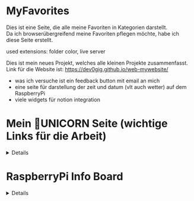 # MyFavorites
Dies ist eine Seite, die alle meine Favoriten in Kategorien darstellt.  
Da ich browserübergreifend meine Favoriten pflegen möchte, habe ich diese Seite erstellt.

used extensions: folder color, live server

Dies ist mein neues Projekt, welches alle kleinen Projekte zusammenfasst.
Link für die Website ist: https://dev0gig.github.io/web-mywebsite/

- was ich versuche ist ein feedback button mit email an mich
- eine seite für darstellung der zeit und datum (vlt auch wetter) auf dem RaspberryPi
- viele widgets für notion integration

# Mein 🦄UNICORN Seite (wichtige Links für die Arbeit)
<details>
  
## Einleitung
Seit dem 01.09.2024 arbeite ich für WienEnergie. Mein dritter Arbeitgeber seit ich, Oktober 2017, in Wien wohnhaft bin. Die WienEnergie schreibt über sich selbst folgendes:

> “Wien Energie ist der größte regionale Energieanbieter Österreichs und ein Tochterunternehmen der [Wiener Stadtwerke](https://www.wienerstadtwerke.at/). Wir versorgen zwei Millionen Kund*innen zuverlässig und umweltfreundlich mit Strom, Wärme, Kälte, Elektromobilität und Telekommunikation. Um den Klimaschutz voranzutreiben, investieren wir in den nächsten Jahren massiv in den Ausbau erneuerbarer Energien wie Sonnen-, Wind- und Wasserkraft sowie Elektromobilität. Mit Innovation und Forschung gestalten wir die Energiezukunft aktiv mit. “Mit unseren Maßnahmen für Klimaschutz und Versorgungssicherheit in der Stadt sind wir bestmöglich für die Zukunft gewappnet.”
> 

Ich habe am 22.06.2024 angefangen an diesem Dokument zu schreiben. In dem Fall kann man sagen, ich arbeite schon ca. ¾ Jahre für dieses #Unternehmen. Dank diesem Unternehmen habe ich auch kennenlernen dürfen, was Belohnung und Anerkennung bedeutet für gut geleistete #Arbeit. Diese Erfahrung durfte ich bei meinen vorherigen Arbeitgebern nur in sehr geringem Maße erleben.

Zum jetzigen Zeitpunkt kann ich behaupten, sehr zufrieden zu sein.

Der erste Monat war einen interessante und informative Schulung, um effektiv auf die Anliegen der Kunden eingehen zu können. Es war am Anfang eine Überwindung, mit Kunden telefonisch oder persönlich im #Kundenzentrum zu reden und zu beraten, jedoch hilft die stetig größer werdende Erfahrung, selbstsicherer und besser zu werden. Genauso verhält es sich mit der Mail-Bearbeitung von Kundenanliegen.

Erfahrung ist der Schlüssel zum erfolgreichen Berater, da man mit der Zeit schnell ein Gespür dafür entwickelt, um welches Anliegen es geht. Da jeder Mensch einen andere Art hat, sein Problem zu umschreiben, muss es die Kunst des Beraters sein, schnell und zielgerichtet das Problem zu erkennen und sofort eine Lösung zu finden, die den Kunden, wie auch die Wien Energie gleichermaßen zufrieden stellt.

Um all die Daten des Kunden einsehen zu können, wird von Wien Energie das allseits bekannte SAP verwendet. Wer damit schon mal in Berührung gekommen ist, weiß wie umfangreich, aber auch überfordernd in der Bedienung es sein kann. Dazu werden auch kleinere Applikationen verwendet, zur erweiterten Einsicht. Dies alles kann schnell viel werden.
Am Anfang sortierte und ordnete ich alles als Favoriten im Browser oder als Schnellstart in der Taskleiste von Windows. Nur bekam ich immer mehr den Wunsch, eine einheitliche Oberfläche für mich zu schaffen, in der ich alles, was ich benötige, an einem Platz habe. So entstand der Gedanke einer eigenen Webseite. Zudem geht auch ein großer Dank an einen Arbeitskollegen raus (wird nicht namentlich erwähnt), der mir geholfen hat, die ersten Schritte zu machen.

## Vorwort
Mein #Hobby war das Technische: sowohl die Hardware als auch die Software. Daher ist Programmieren immer ein Ding, was ich gerne mal machen möchte. Und diese Website, die ich im Sinn hatte, war doch die perfekte Möglichkeit, mich an etwas zu versuchen, was man später auch tatsächlich produktiv verwenden kann. So wurde das #IT #Projekt #UNICORN geboren.

Eine Webseite, aufgebaut auf den typischen Programmiersprachen: HTML, CSS und JavaScript.

## Der Werdegang
Hier sieht man alle Erscheinungsbilder, die dieses Projekt durchgemacht hat. Begonnen hat es mit der Idee, die Erstellung eines Tanke-Vertrags zu vereinfachen in dem man alle relevanten Daten in einem Formular zusammenfasst, statt später alle im System suchen zu müssen. Daraus entstand die Idee, das Ganze noch weiter zu führen und es global für alle Skills zu machen (sofern die entsprechende Schulung bestanden wurde für die Skills). Zu diesem Zeitpunkt habe ich folgende Skills: Strom/Gas und Tanke. Daher sind #Fernwärme, #SuperSchnell und #WienerNetze eher leer.

## Die erste Webseite
Die erste #Webseite stellt lediglich eine Hilfe dar, um Tanke Verträge abzuschließen. Um später im Willkommensschreiben und bei der Archivierung des Vertrags nicht immer alle Daten sammeln zu müssen, wurden alle notwendigen Informationen in diesem Formular gesammelt. So gab es immer einen zentralen Ort für alle Daten. Auch für die Hauptkontakte danach, gab es Vorlagen die man nur noch Copy Paste nehmen musste und entsprechend anpassen konnte.

## Erste Webseite für die globalen Links
Die zweite Version stellte nun eine Sammlung von Blöcken dar, bei dem jeder einzelne Block für ein Thema war. Das Formular für die Tanke Verträge wurde verkleinert und ist im letzten Block zu finden. Dafür kamen die globalen Links dazu für die verschiedenen Skills. Zudem gab es auch Links zu den Microsoft Office Diensten, die ebenfalls Gebrauch fanden.

## Zum ersten Mal getmdl.io
Da ich ein großer Bewunderer der Designsprache von Google bin, auch genannt Material UI, wollte ich in meine Website ebenfalls die Designsprache einfließen lassen. Da musste es doch so eine Art Vorlage geben. Also machte ich mich auf die Suche und recherchierte.

Mit Angular konnte man sehr gut in eine Website Material UI einbinden. Nur war das für mich im Moment noch zu hoch, um mich in Angular einzulesen. Dies ist ein Framework, welches es auch erleichtern sollte, Websites interaktiver zu gestalten. Ebenfalls ist es möglich, die Websites auch als PWA zu installieren, welche in einer Sandbox wie eine App funktionieren. Das werde ich mir auf jeden Fall für später aufbewahren (aus dem Thalia wurde bereits schon ein Buch gekauft, um mich in Angular und PWA einzulesen… XD).

Weiter in der Recherche, wie ich Material UI in meine Seite einbinden kann, stieß ich auf getmdl.io. Dies ist eine ganz einfache Einbindung in den HTML Code, welche es erlaubt, eine einfache Form des Material UI zu verwenden. MDL heißt ausgeschrieben Material Design Light. Das sind css und JS Dateien, die es möglich machen, durch bestimmte vordefinierte Klassen das Design anzuwenden.

So wurden aus diesen Blöcken Container mit einem bestimmten class Attribut, welches dann sofort durch die eingebundene CSS mein gewünschtes Design bekam. Zudem gab es auch ganze Layout Vorschläge auf der getmdl.io Seite, die ich ebenfalls verwendete um dem Ganzen eine Design zu geben, welches sich nahtlos in das ganze System durchzog.

## Kurze Phase der Abwendung von mdl

Aus unerfindlichen Gründen wollte ich in einer kurzen Phase der künstlerischen Eigenwilligkeit das MdL-Design nicht mehr haben. Ich dachte mir, ich kann selbst eine globale CSS schreiben, die für mich perfekt ist.

Daraus resultierte auch einen sehr schöne Seite. Zudem wollte ich auch die Möglichkeiten von der Grid-Ansicht in CSS ausnutzen und so die

Container ineinander verschachtelt darstellen.

Oben drüber gab es ein Banner mit einem Wetter-Widget, welches ich aus dem Internet als

gefunden habe. Den restlichen Platz hab ich mit einem Bild aus Genshin, meinem absoluten Lieblingsspiel, gefüllt.

Aber natürlich blieb es nicht lange dabei…

## Die fast finale Version
Mit der Zeit kam mir dieses Verschachtelte zu verwirrend vor. Es sollte einfach sein. Auf den ersten Blick sollte klar sein, wo was zu finden ist. Also musste nochmal an der Seite geschraubt werden. Alle Blöcke wurden nun in einer Reihe dargestellt. Jeder Block hat eine Mindestbreite. Die Blöcke machten auch einen Zeilenumbruch, wenn es von Nöten war. In meinem Fall war es nach 4 Blöcken. Da die unterste Zeile nur einen Block hatte, passte die sich an die Breite des Browserfensters an. Wären es jetzt zwei oder drei Blöcke, hätten sie sich den Platz untereinander aufgeteilt. So ergab es ein besseres, konsistentes und schöneres Gesamtbild. Unnötige Sachen, wie aus der vorherigen Version mit Wetter-Widget und Bild aus meinen Lieblingsspiel, wurden wieder entfernt, da so etwas nur stört und nicht zur Produktivität dient.

## Das Finale
Natürlich wollte ich am Schluss doch wieder die MDL Designsprache einbinden. Gedacht, getan. Doch diese größere Änderung sollte nun die letzte sein. Ich bin so mit dieser Seite sehr zufrieden. Natürlich wurde von getmdl.io auch eine Layout-Vorlage genommen, um die ich nun meine Seite drum herum baue.

Was auch noch dazukam, sind Mailvorlagen, ein einfacher FET-Rechner und eine einfache Zeiterfassung, damit man die Zeiten und den Status schnell und unkompliziert dem Teamleiter per Mail schicken konnte.

Die Seite selbst ist unter der URL zu finden, sie wird über github gehostet:

https://dev0gig.github.io/web.unicorn/

Die Seite ist nun soweit, dass es in dem Projekt weitergeht, neue Funktionen zu implementieren. Die Phase der Gestaltung ist zu Ende. Ein paar nette Arbeitskollegen verwenden die Seite bereits schon produktiv, um mir Feedback und Verbesserungsvorschläge geben zu können. Vor Allem in den Mailvorlagen kommen oft Ideen, wie die Mails besser formuliert werden können.

## Das Fazit zum Grundprojekt
Programmieren war schon immer ein Hobby. Mit diesem Projekt konnte ich nun mein Hobby sinnvoll einsetzen. Zudem konnte ich vieles lernen, auf was geachtet werden muss, bei der Gestaltung einen Webseite. Was mir aber dabei ebenfalls klar wurde: Man ist nie fertig. Entweder kommen neue Ideen für neue Funktionen hinzu, aber auch Verbesserungsvorschläge von bereits existierenden Funktionen. Aber das ist gut so, da man die Webseite so immer weiter verbessern kann. Ebenfalls verbessert man sich selbst dadurch auch, sieht die Dinge aus anderen Augen. Ein User sieht die Verwendung eines Programmes anders als der Entwickler. Daher ist es wichtig, Programme immer auch von einem User probieren zu lassen.

Dieses Projekt ist noch lange nicht zu Ende. Genau so werde ich versuchen diesen Projektbericht bei großen Veränderungen, die man festhalten sollte, zu aktualisieren!

## Design V_02
Es gab eine grosse Änderung bezüglich Design. Ich wollte ich der Version 2 das Design mehr an das WienEnergie Online Design anpassen. So machte ich mich dran die .css Datei entsprechend anzupassen.
</details>

# RaspberryPi Info Board
<details>

Ich hab noch einen alten RaspberryPi zuhause, denn ich früher mal für Projekte einkaufte. Ich weiss leider nicht mehr genau wann ich den Einplatinen Rechner gekauft haben, aber ist sicher schon Jahre her.

Nun möchte ich den RaspberryPi als kleines Info Panel verwenden, auf dem ich Uhrzeit, Wetter und Termine auf einen Blick sehe.

Als OS nehm ich das schlanke Raspbien OS selbst. Und als InfoBoard verwende ich den Browser, wobei das InfoBoard eine selbstprogrammierte Website ist.

Das schwierige wird sein, es auf dem RaspberryPi als Standard einzustellen.

Der Browser sollte direkt nach Systemstart geöffnet werden. Als erste Website sollte dann das selbstgemachte InfoBoard geöffnet werden. Ein kleiner Bonus wäre, wenn sich das alles im Vollbild auf macht, damit man die Taskleiste nicht sieht.

Es gibt zwei Möglichkeiten, die mir in den Sinn kommen:

1. Vollbild, genau so wenn man F11 drückt im Browser
2. Die Taskleiste automatisch verschwinden lassen

Mal schauen welche Lösung es wird. Im Moment ist Raspbien OS am installieren.

Es wurde die Lösung 1. Bei Raspbien hab ich die Möglichkeit, die Taskleiste ausblenden zu lassen nicht gefunden.

Mithilfe von Gemini hab ich den code fürs Terminal, damit der vorinstallierte Chromium Browser im Vollbildmodus als Autostart geöffnet wird.

```bash
nano ~/.config/autostart/chromiumstart.desktop

[Desktop Entry]
Type=Application
Hidden=false
X-GNOME-Autostart-enabled=true
Comment=Start des Cromium Browsers
Name=chromiumstart
Exec=/usr/bin/chromium-browser --noerrdialogs --disable-session-crashed-bubble --disable-infobars --kiosk https://dev0gig.github.io/web-mywebsite/RbPi-InfoBoard/rbpi-infoboard.html
```

kiosk ist damit der Browser direkt im Vollbildmodus startet.
</details>
